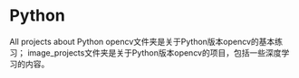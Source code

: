 # Python
All projects about Python
opencv文件夹是关于Python版本opencv的基本练习；
image_projects文件夹是关于Python版本opencv的项目，包括一些深度学习的内容。
